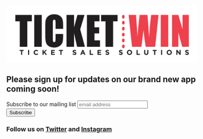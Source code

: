 ![alt text](https://github.com/thomasweld/Ticketwin-Coming-Soon/blob/master/ticketwinHalfBumper.jpg "Logo")

## Please sign up for updates on our brand new app coming soon! 

<!-- Begin MailChimp Signup Form -->
<link href="//cdn-images.mailchimp.com/embedcode/horizontal-slim-10_7.css" rel="stylesheet" type="text/css">

<div id="mc_embed_signup">
<form action="//ticketwin.us15.list-manage.com/subscribe/post?u=9b7a64b673c97182fc8654d37&amp;id=6ac842c6cd" method="post" id="mc-embedded-subscribe-form" name="mc-embedded-subscribe-form" class="validate" target="_blank" novalidate>
    <div id="mc_embed_signup_scroll">
	<label for="mce-EMAIL">Subscribe to our mailing list</label>
	<input type="email" value="" name="EMAIL" class="email" id="mce-EMAIL" placeholder="email address" required>
    <!-- real people should not fill this in and expect good things - do not remove this or risk form bot signups-->
    <div style="position: absolute; left: -5000px;" aria-hidden="true"><input type="text" name="b_9b7a64b673c97182fc8654d37_6ac842c6cd" tabindex="-1" value=""></div>
    <div class="clear"><input type="submit" value="Subscribe" name="subscribe" id="mc-embedded-subscribe" class="button"></div>
    </div>
</form>
</div>

<!--End mc_embed_signup-->


### Follow us on [Twitter](https://twitter.com/ticket_win) and [Instagram](https://www.instagram.com/ticketwin/)


